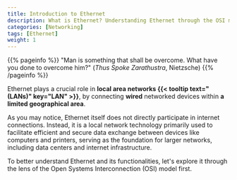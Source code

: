 ```yaml
---
title: Introduction to Ethernet
description: What is Ethernet? Understanding Ethernet through the OSI model
categories: [Networking]
tags: [Ethernet]
weight: 1
---
```


{{% pageinfo %}}
"Man is something that shall be overcome. What have you done to overcome him?" (_Thus Spoke Zarathustra_, Nietzsche)
{{% /pageinfo %}}

Ethernet plays a crucial role in **local area networks {{< tooltip text="(LANs)" key="LAN" >}}**, by connecting **wired** networked devices within **a limited geographical area**.

As you may notice, Ethernet itself does not directly participate in internet connections. Instead, it is a local network technology primarily used to facilitate efficient and secure data exchange between devices like computers and printers, serving as the foundation for larger networks, including data centers and internet infrastructure.

To better understand Ethernet and its functionalities, let's explore it through the lens of the Open Systems Interconnection (OSI) model first.


